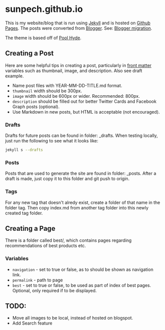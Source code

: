 # sunpech.github.io

This is my website/blog that is run using [Jekyll](http://jekyllrb.com/) and is hosted on [Github Pages](https://pages.github.com/). The posts were converted from [Blogger](http://www.blogger.com). See: [Blogger migration](http://jekyllrb.com/docs/migrations/).

The theme is based off of [Pool Hyde](https://github.com/poole/hyde).

## Creating a Post

Here are some helpful tips in creating a post, particularly in [front matter](http://jekyllrb.com/docs/frontmatter/) variables such as thumbnail, image, and description. Also see draft example.

* Name post files with YEAR-MM-DD-TITLE.md format.
* `thumbnail` width should be 300px. 
* `image` width should be 600px or wider. Recommended: 800px.
* `description` should be filled out for better Twitter Cards and Facebook Graph posts (optional).
* Use Markdown in new posts, but HTML is acceptable (not encouraged).

### Drafts

Drafts for future posts can be found in folder: _drafts. When testing locally, just run the following to see what it looks like:

```bash
jekyll s --drafts
```

### Posts

Posts that are used to generate the site are found in folder: _posts. After a draft is made, just copy it to this folder and git push to origin.

### Tags

For any new tag that doesn't alredy exist, create a folder of that name in the folder tag. Then copy index.md from another tag folder into this newly created tag folder.

## Creating a Page

There is a folder called best/, which contains pages regarding recommendations of best products etc. 

### Variables

* `navigation` - set to true or false, as to should be shown as navigation link.
* `permalink` - path to page
* `best` - set to true or false, to be used as part of index of best pages. Optional, only required if to be displayed.

## TODO:

* Move all images to be local, instead of hosted on blogspot.
* Add Search feature
